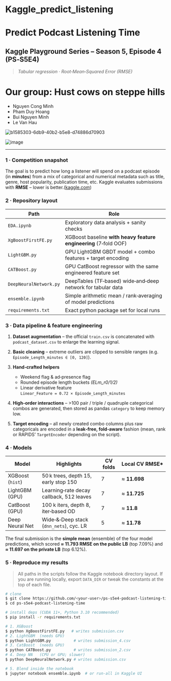 # Kaggle_predict_listening
# Predict Podcast Listening Time

## Kaggle Playground Series – Season 5, Episode 4 (PS‑S5E4)

> *Tabular regression · Root‑Mean‑Squared Error (RMSE)*

# Our group: Hust cows on steppe hills
 - Nguyen Cong Minh
 - Pham Duy Hoang
 - Bui Nguyen Minh
 - Le Van Hau

![b1585303-6db9-40b2-b5e8-d74886d70903](https://github.com/user-attachments/assets/0c0f16ee-d97a-4ba6-8aee-cbb3ea12fbe3)

![image](https://github.com/user-attachments/assets/4f2de5ca-8eac-4570-86be-90eb7bafa14a)

---

### 1 · Competition snapshot

The goal is to predict how long a listener will spend on a podcast episode (in **minutes**) from a mix of categorical and numerical metadata such as title, genre, host popularity, publication time, etc. Kaggle evaluates submissions with **RMSE** – lower is better.([kaggle.com](https://www.kaggle.com/competitions/playground-series-s5e4?utm_source=chatgpt.com))

### 2 · Repository layout

| Path                   | Role                                                                                |
| ---------------------- | ----------------------------------------------------------------------------------- |
| `EDA.ipynb`            | Exploratory data analysis + sanity checks                                           |
| `XgBoostFirstFE.py`    | XGBoost baseline **with heavy feature engineering** (7‑fold OOF)|
| `LightGBM.py`          | GPU LightGBM GBDT model + combo features + target encoding |
| `CATBoost.py`          | GPU CatBoost regressor with the same engineered feature set |
| `DeepNeuralNetwork.py` | DeepTables (TF‑based) wide‑and‑deep network for tabular data |
| `ensemble.ipynb`       | Simple arithmetic mean / rank‑averaging of model predictions |
| `requirements.txt`     | Exact python package set for local runs                           

### 3 · Data pipeline & feature engineering

1. **Dataset augmentation** – the official `train.csv` is concatenated with `podcast_dataset.csv` to enlarge the learning signal.
2. **Basic cleaning** – extreme outliers are clipped to sensible ranges (e.g. `Episode_Length_minutes ∈ [0, 120]`).
3. **Hand‑crafted helpers**

   * Weekend flag & ad‑presence flag
   * Rounded episode length buckets *(ELm\_r0/1/2)*
   * Linear derivative feature `Linear_Feature = 0.72 × Episode_Length_minutes`
4. **High‑order interactions** – >100 pair / triple / quadruple categorical combos are generated, then stored as pandas `category` to keep memory low.
5. **Target encoding** – all newly created combo columns plus raw categoricals are encoded in a **leak‑free, fold‑aware** fashion (mean, rank or RAPIDS’ `TargetEncoder` depending on the script).

### 4 · Models

| Model            | Highlights                               | CV folds | Local CV RMSE\* |
| ---------------- | ---------------------------------------- | -------- | --------------- |
| XGBoost (`hist`) | 50 k trees, depth 15, early stop 150     | 7       | ≈ **11.698**      |
| LightGBM (GPU)   | Learning‑rate decay callback, 512 leaves | 7        | ≈ **11.725**      |
| CatBoost (GPU)   | 100 k iters, depth 8, iter‑based OD      | 7        | ≈ **11.8**      |
| Deep Neural Net  | Wide‑&‑Deep stack (`dnn_nets`), cyc. LR  | 5        | ≈ **11.78**      |


The final submission is the **simple mean** (ensemble) of the four model predictions, which scored **≈ 11.793 RMSE on the public LB** (top 7.09%) and **≈ 11.697 on the private LB** (top 6.12%).

### 5 · Reproduce my results

> All paths in the scripts follow the Kaggle notebook directory layout. If you are running locally, export `DATA_DIR` or tweak the constants at the top of each file.

```bash
# clone
$ git clone https://github.com/<your‑user>/ps‑s5e4‑podcast‑listening‑time.git
$ cd ps‑s5e4‑podcast‑listening‑time

# install deps (CUDA 11+, Python 3.10 recommended)
$ pip install -r requirements.txt

# 1. XGBoost
$ python XgBoostFirstFE.py   # writes submission.csv
# 2. LightGBM  (needs GPU)
$ python LightGBM.py          # writes submission_4.csv
# 3. CatBoost  (needs GPU)
$ python CATBoost.py          # writes submission_2.csv
# 4. Deep NN   (CPU or GPU; slower)
$ python DeepNeuralNetwork.py # writes submission.csv

# 5. Blend inside the notebook
$ jupyter notebook ensemble.ipynb  # or run‑all in Kaggle UI
```
